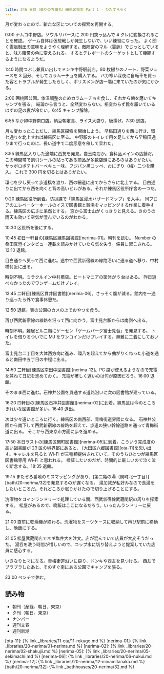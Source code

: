 ```yaml
---
title: 246 日目（曇りのち晴れ）練馬区探索 Part 1 - ひたすら歩く
---
```


月が変わったので、新たな区についての探索を再開する。

0:00 ナムコ中野店。ソウルリバースに 200 円突っ込んで 4 クレに変換されることを確認。
ゲーム自体は仮想戦しか発生しないで、いい練習になった。
よく聞く霊脈制圧の意味をようやく理解する。敵陣営のマル（霊脈）でじっとしていると、味方陣営の色に変えられる。
するとテレポートのターゲットとして機能するようになるようだ。

1:40 時間つぶし兼買い出しでドンキ中野駅前店。80 枚綴りのノート、野菜ジュースを 3 回分、そしてカラムーチョを購入する。
バカ寒い深夜に自転車を買った客とトラブルが発生したらしく、ポリスメンが店一階に来ていたのが気にかかる。

2:00 囲桃園公園。体温調整のためカラムーチョを食し、それから歯を磨いてキャンプを張る。
結論から言うと、全然変わらない。相変わらず靴を履いているはずの足の裏が冷たい。6:45 キャンプ解除。

6:55 なか卯中野南口店。納豆朝定食、ライス大盛り、唐揚げ。7:30 退店。

月も変わったことだし、練馬区探索を開始しよう。
早稲田通りを西に行き、環七通りを北上すれば練馬区に至る。
中野駅のトイレで用を足してから早稲田通りまで行ったのに、長い道中で二度尿意を催して呆れた。

8:55 練馬区入りした途端に西友を発見。豊玉南店か。食料品メインの店舗だ。
この時間帯で割引シールの貼ってある商品が多数店頭にあるのはありがたい。
サッポロポテトバーベキュー味、フジパン黒コッペ、おにぎり（梅）二つを購入。
これで 300 円を切るとはありがたい。

環七を少し戻って歩道橋を渡り、西の細道に出てからさらに北上する。
目白通りに出てから西を向くと背の高いビルがある。それが練馬区役所庁舎の一つだ。

9:20 練馬区役所到着。防災課で「練馬区浸水ハザードマップ」を入手。
同フロアのエレベーターホールのイスで図書館と銭湯をマッピングする作業に着手する。練馬区の広さに呆然とする。
窓から富士山がくっきりと見える。きのうの雨天も効いて空気が澄んでいるのがわかる。

10:30 区役所を後にする。

10:45 初日一軒目の[練馬区練馬図書館][nerima-01]。朝刊を読む。
Number の桑田真澄インタビュー連載を読みかけていたら気を失う。係員に起こされる。
12:10 退館。

目白通りへ戻って西に進む。途中で西武新宿線の線路沿いに通る道へ移り、中村橋付近に出る。

時刻不明。ミラクルイン中村橋店。ビートマニアの筐体が 5 台はある。
昨日遊べなかったのでワンゲームだけプレイ。

12:45 二軒目[練馬区貫井図書館][nerima-06]。さっそく腹が減る。館内を一通り巡ったら外で食事休憩だ。

12:50 退館。表の公園のカメの上でおやつを食う。

再び西武新宿線の線路を沿って西に向かう。富士見台駅からは南側へ出る。

時刻不明。雑居ビル二階にゲーセン「ゲームパーク富士見台」を発見する。
トイレを借りるついでに MJ をワンコインだけプレイする。無難に二着にしておいた。

富士見台二丁目を大体西方向に進み、環八を超えてから曲がりくねった小道を通ると南田中五丁目の中程に出る。

14:50 三軒目[練馬区南田中図書館][nerima-12]。PC 席が使えるようなので充電を兼ねて日記を進めておく。
充電が著しく遅いのは何が原因だろう。16:00 退館。

そのまま西に進む。石神井公園を貫通する道路沿いに次の図書館が建っている。

16:20 四軒目の[練馬区石神井図書館][nerima-02]に到着。練馬区は今のところきれいな図書館が多い。16:40 退出。

次は少々遠いところに行く。練馬区の南西部、青梅街道界隈になる。
石神井公園から南下して西武新宿線の線路を超えて、歩道の狭い幹線道路を通って青梅街道に出る。
そこから西東京市方面に歩を進める。

17:50 本日ラストの[練馬区関町図書館][nerima-05]に到着。こういう完成度の高い図書館が 23 区の境界部にあると、
[大田区六郷図書館][ota-11]を思い出す。キャレルを見ると Wi-Fi が三種類提供されていて、そのうちひとつが練馬区図書館専用 Wi-Fi と思われる。
検証したいのだが、時間的に厳しいので泣く泣く断念する。18:35 退館。

19:15 またぞろ番地のミスマッピングがあり、[第二亀の湯（関町北一丁目）][bath/20-nerima/32]を発見するのが遅くなる。
湯加減が私好みなので長湯をしたいところだ。それどころか眠りかけたので切り上げることにする。

洗濯物をコインランドリーで処理している間、西武新宿線武蔵関駅の周りを探索する。
松屋があるので、晩飯はここになるだろう。いったんランドリーに戻る。

21:00 直前に乾燥機が終わる。洗濯物をスーツケースに収納して再び駅前に移動し、晩飯にする。

21:05 松屋武蔵関店でネギ塩丼大を注文。店が混んでいて店員が大変そうだった。
湯呑を洗う時間が惜しいので、コップ水に切り替えようと提案していた店員に感心する。

いきなりヒマになる。青梅街道沿いに戻り、ドンキや西友を見つける。
西友でブラブラしたあと、そのすぐ南にある公園でキャンプを張る。

23:00 ベンチで休む。

## 読み物

* 朝刊（産経、朝日、東京）
* 夕刊（朝日、東京）
* ナンバー
* 週刊文春
* 週刊新潮

[ota-11]: {% link _libraries/11-ota/11-rokugo.md %}
[nerima-01]: {% link _libraries/20-nerima/01-nerima.md %}
[nerima-02]: {% link _libraries/20-nerima/02-shakujii.md %}
[nerima-05]: {% link _libraries/20-nerima/05-sekimachi.md %}
[nerima-06]: {% link _libraries/20-nerima/06-nukui.md %}
[nerima-12]: {% link _libraries/20-nerima/12-minamitanaka.md %}
[bath/20-nerima/32]: {% link _bathhouses/20-nerima/32.md %}
